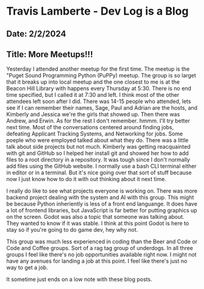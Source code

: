 # Travis Lamberte - Dev Log is a Blog

## Date: 2/2/2024

## Title: More Meetups!!!

Yesterday I attended another meetup for the first time. The meetup is the "Puget Sound Programming Python (PuPPy) meetup. The group is so larget that it breaks up into local meetup and the one closest to me is at the Beacon Hill Library with happens every Thursday at 5:30. There is no end time specified, but I called it at 7:30 and left. I think most of the other attendees left soon after I did. There was 14-15 people who attended, lets see if I can remember their names, Sage, Paul and Adrian are the hosts, and Kimberly and Jessica we're the girls that showed up. Then there was Andrew, and Erwin. As for the rest I don't remember. hmmm. I'll try better next time. Most of the conversations centered around finding jobs, defeating Applicant Tracking Systems, and Networking for jobs. Some poeple who were employed talked about what they do. There was a little talk about side projects but not much. Kimberly was getting reacquainted with git and GitHub so I helped her install git and showed her how to add files to a root directory in a repository. It was tough since I don't normally add files using the GitHub website. I normally use a bash CLI terminal either in editor or in a terminal. But it's nice going over that sort of stuff because now I just know how to do it with out thinking about it next time.

I really do like to see what projects everyone is working on. There was more backend project dealing with the system and AI with this group. This might be because Python inheriently is less of a front end languange. It does have a lot of frontend libraries, but JavaScript is far better for putting graphics up on the screen. Godot was also a topic that someone was talking about. They wanted to know if it was stable. I think at this point Godot is here to stay so if you're going to do game dev, hey why not.

This group was much less experienced in coding than the Beer and Code or Code and Coffee groups. Sort of a rag tag group of underdogs. In all three groups I feel like there's no job opportunities available right now. I might not have any avenues for landing a job at this point. I feel like there's just no way to get a job.

It sometime just ends on a low note with these blog posts.

